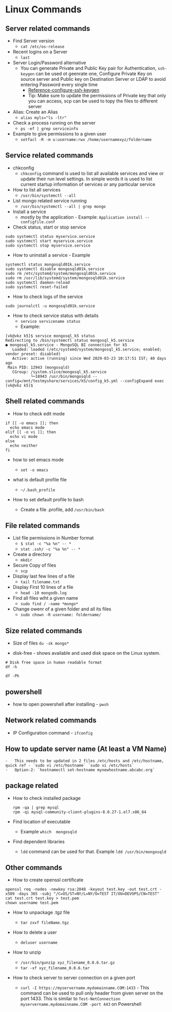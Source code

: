 # Linux Commands


Server related commands
-----------------------
* Find Server version 
    - `cat /etc/os-release`
* Recent logins on a Server 
    - `last`
* Server Login/Password alternative
    -  You can generate Private and Public Key pair for Authentication, `ssh-keygen` can be used ot geenrate one, Configure Private Key on source server and Public key on Destination Server or LDAP to avoid entering Password every single time
        - [Reference-configure-ssh-keygen](https://www.redhat.com/sysadmin/configure-ssh-keygen)
        - Tip: Make sure to update the permissions of Private key that only you can access, scp can be used to topy the files to different server 
* Alias: Create an Alias
    - `alias myls="ls -ltr"`
* Check a process running on the server
    -   `ps -ef | grep serviceinfo`
* Example to give permissions to a given user 
	-	`setfacl -R -m u:username:rwx /home/usernamexyz/foldername`

Service related commands  
------------------------
* chkconfig 
    - `chkconfig` command is used to list all available services and view or update their run level settings. In simple words it is used to list current startup information of services or any particular service
* How to list all services 
    -   `/usr/bin/systemctl --all `
* List mongo related service running 
    -   `/usr/bin/systemctl --all | grep mongo`
* Install a service
    -   mostly by the application - Example: `Application install --configfile.conf`
* Check status, start or stop  service 
```
sudo systemctl status myservice.service
sudo systemctl start myservice.service
sudo systemctl stop myservice.service
```
* How to uninstall a service - Example  
```
systemctl status mongosqld01k.service
sudo systemctl disable mongosqld01k.service
sudo rm /etc/systemd/system/mongosqld01k.service
sudo rm /usr/lib/systemd/system/mongosqld01k.service
sudo systemctl daemon-reload
sudo systemctl reset-failed
```

* How to check logs of the service 
```
sudo journalctl -u mongosqld01k.service
```

* How to check service status with details 
    -   `service servicename status`
    -   Example: 
```
[vk@vkz k5]$ service mongosql_k5 status
Redirecting to /bin/systemctl status mongosql_k5.service
● mongosql_k5.service - MongoSQL BI connection for k5
   Loaded: loaded (/etc/systemd/system/mongosql_k5.service; enabled; vendor preset: disabled)
   Active: active (running) since Wed 2029-03-23 10:17:51 IST; 40 days ago
 Main PID: 12943 (mongosqld)
   CGroup: /system.slice/mongosql_k5.service
           └─18943 /usr/bin/mongosqld --config=/mnt/testmyshare/services/k5/config_k5.yml --configExpand exec
[vk@vkz k5]$
```


Shell related commands
----------------------
* How to check edit mode 
```
if [[ -o emacs ]]; then
  echo emacs mode
elif [[ -o vi ]]; then
  echo vi mode
else
  echo neither
fi
```

* how to set emacs mode 
    -   `set -o emacs`

* what is default profile file 
    -   `~/.bash_profile`

* How to set default profile to bash 
    - Create a file .profile, add `/usr/bin/bash`

File related commands
---------------------
* List file permissions in Number format
    - `$ stat -c "%a %n" -- *`
    - `stat .ssh/ -c "%a %n" -- *`
* Create a directory
    - `mkdir`
* Secure  Copy of files 
    - `scp` 
* Display last few lines of a file
    - `tail filename.txt`
* Display First 10 lines of a file
    - `head -10 mongodb.log`
* Find all files wiht a given name 
    -   `sudo find / -name *mongo*`
* Change owenr of a given folder and all its files
    -   `sudo chown -R username: foldername/`


Size related commands
---------------------
* Size of files `du -sk mongo*`

* disk-free - shows available and used disk space on the Linux system.
```
# Disk free space in human readable format 
df -h 

df -Ph
```

powershell
--------
* how to open powershell after installing - `pwsh`

Network related commands
--------------
* IP Configuration command - `ifconfig`

How to update server name (At least a VM Name)
--------------
    -   This needs to be updated in 2 files /etc/hosts and /etc/hostname, quick ref - `sudo vi /etc/hostname` `sudo vi /etc/hosts`
    -   Option-2: `hostnamectl set-hostname mynewhostname.abcabc.org`


package related
---------------
* How to check installed package
    ```
    rpm -qa | grep mysql
    rpm -qi mysql-community-client-plugins-8.0.27-1.el7.x86_64
    ```
* Find location of executable 
    -   Example `which  mongosqld`

* Find dependent libraries 
    -   `ldd` command can be used for that. Example `ldd /usr/bin/mongosqld`


Other commands 
--------------

* How to create openssl certificate 
```
openssl req -nodes -newkey rsa:2048 -keyout test.key -out test.crt -x509 -days 365 -subj "/C=US/ST=NY/L=NY/O=TEST IT/OU=DEVOPS/CN=TEST"
cat test.crt test.key > test.pem
chown username test.pem
```

* How to unpackage .tgz file 
    -   `tar zxvf fileName.tgz`

* How to delete a user
    -   `deluser username`

* How to unzip 
    - `/usr/bin/gunzip xyz_filename_0.0.6.tar.gz`
    - `tar -xf xyz_filename_0.0.6.tar`

* How to check server to server connection on a given port
  - `curl -I https://myservername.mydomainname.COM:1433` - This command can be used to pull only header from given server on the port 1433. This is similar to `Test-NetConnection myservername.mydomainname.COM -port 443` on Powershell
